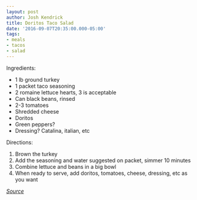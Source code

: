 ```yaml
---
layout: post
author: Josh Kendrick
title: Doritos Taco Salad
date: '2016-09-07T20:35:00.000-05:00'
tags:
- meals
- tacos
- salad
---
```


Ingredients:
* 1 lb ground turkey
* 1 packet taco seasoning
* 2 romaine lettuce hearts, 3 is acceptable
* Can black beans, rinsed
* 2-3 tomatoes
* Shredded cheese
* Doritos
* Green peppers?
* Dressing? Catalina, italian, etc

Directions:
1. Brown the turkey
2. Add the seasoning and water suggested on packet, simmer 10 minutes
3. Combine lettuce and beans in a big bowl
4. When ready to serve, add doritos, tomatoes, cheese, dressing, etc as you want

*[Source](http://life-in-the-lofthouse.com/doritos-taco-salad/)*